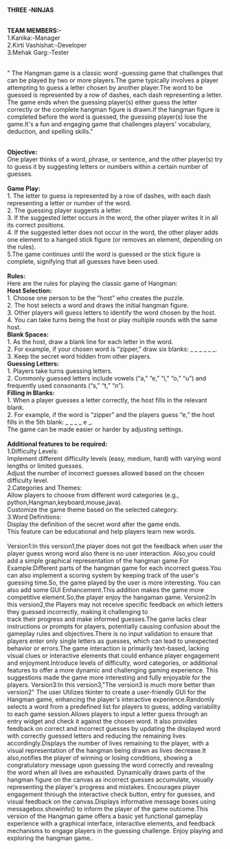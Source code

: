 <b>THREE -NINJAS </b><br><br>

<b>TEAM MEMBERS:-</b><br>
   1.Kanika:-Manager<br>
   2.Kirti Vashishat:-Developer<br>
   3.Mehak Garg:-Tester<br><br>
   
  " The Hangman game is a classic word -guessing game that challenges that can be played by two or more players.The game typically involves a player attempting 
    to guess a letter chosen by another player.The word to be guessed is represented by a row of dashes, each dash representing a letter. The game ends when the 
    guessing player(s) either guess the letter correctly or the complete hangman figure is drawn.If the hangman figure is completed before the word is guessed, the 
     guessing player(s) lose the game.It's a fun and engaging  game that challenges players' vocabulary, deduction, and spelling skills."<br><br>

   <b>Objective:</b><br>
   One player thinks of a word, phrase, or sentence, and the other player(s) try to guess it by suggesting letters or numbers within a certain number of guesses. 
   <br><br>
   <b>Game Play:</b><br>
     1. The letter to guess is represented by a row of dashes, with each dash representing a letter or number of the word.<br>
     2. The guessing player suggests a letter.<br>
     3. If the suggested letter occurs in the word, the other player writes it in all its correct positions.<br>
     4. If the suggested letter does not occur in the word, the other player adds one element to a hanged stick figure (or removes an element, depending on the 
        rules).<br>
     5.The game continues until the word is guessed or the stick figure is complete, signifying that all guesses have been used.<br><br>
     <b>Rules:</b><br>
     Here are the rules for playing the classic game of Hangman:<br>
      <b>Host Selection:<br></b>
         1. Choose one person to be the “host” who creates the puzzle.<br>
         2. The host selects a word and draws the initial hangman figure.<br>
         3. Other players will guess letters to identify the word chosen by the host.<br>
         4. You can take turns being the host or play multiple rounds with the same host.<br>
       <b>Blank Spaces:<br></b>
         1. As the host, draw a blank line for each letter in the word.<br>
         2. For example, if your chosen word is “zipper,” draw six blanks: _ _ _ _ _ _.<br>
         3. Keep the secret word hidden from other players.<br>
       <b> Guessing Letters:<br></b>
         1. Players take turns guessing letters.<br>
         2. Commonly guessed letters include vowels (“a,” “e,” “i,” “o,” “u”) and frequently used consonants (“s,” “t,” “n”).<br>
      <b>Filling in Blanks:<br></b>
         1. When a player guesses a letter correctly, the host fills in the relevant blank.<br>
         2. For example, if the word is “zipper” and the players guess “e,” the host fills in the 5th blank: _ _ _ _ e _.<br>
      The game can be made easier or harder by adjusting settings.<br><br>
      <b>Additional features to be required:</b><br>
           1.Difficulty Levels:<br>
             Implement different difficulty levels (easy, medium, hard) with varying word lengths or limited guesses.<br>
             Adjust the number of incorrect guesses allowed based on the chosen difficulty level.<br>
           2.Categories and Themes:<br>
              Allow players to choose from different word categories (e.g., python,Hangman,keyboard,mouse,java).<br>
              Customize the game theme based on the selected category.<br>
           3.Word Definitions:<br>
              Display the definition of the secret word after the game ends.<br>
              This feature can be educational and help players learn new words.<br><br>
            Version1:In this version1,the player does not got the feedback when user the player guess wrong word also there is no user interaction.
             Also,you could add a simple graphical representation of the hangman game.For Example:Different parts of the hangman game for each incorrect
             guess.You can also implement a scoring system by keeping track of the user's guessing time.So, the game played by the user is more interesting.
             You can also add some GUI Enhancement.This addition makes the game more competitive element.So,the player enjoy the hangaman game.
            Version2:In this version2,the Players may not receive specific feedback on which letters they guessed incorrectly, making it challenging to  
             track their progress and make informed guesses.The game lacks clear instructions or prompts for players, potentially causing confusion about the 
             gameplay rules and objectives.There is no input validation to ensure that players enter only single letters as guesses, which can lead to unexpected 
             behavior or errors.The game interaction is primarily text-based, lacking visual clues or interactive elements that could enhance player engagement 
             and enjoyment.Introduce levels of difficulty, word categories, or additional features to offer a more dynamic and challenging gaming experience.
             This suggestions made the game more interesting and fully enjoyable for the players.
            Version3:In this version3,"The version3 is much more better than version2" The user Utilizes tkinter to create a user-friendly GUI for the 
             Hangman game, enhancing the player's interactive experience.Randomly selects a word from a predefined list for players to guess, adding variability to 
             each game session.Allows players to input a letter guess through an entry widget and check it against the chosen word. It also provides feedback on 
             correct and incorrect guesses by updating the displayed word with correctly guessed letters and reducing the remaining lives accordingly.Displays the 
             number of lives remaining to the player, with a visual representation of the hangman being drawn as lives decrease.It also,notifies the player of 
             winning or losing conditions, showing a congratulatory message upon guessing the word correctly and revealing the word when all lives are exhausted.
             Dynamically draws parts of the hangman figure on the canvas as incorrect guesses accumulate, visually representing the player's progress and mistakes.
             Encourages player engagement through the interactive check button, entry for guesses, and visual feedback on the canvas.Displays informative message 
             boxes using messagebox.showinfo() to inform the player of the game outcome.This version of the Hangman game offers a basic yet functional gameplay 
             experience with a graphical interface, interactive elements, and feedback mechanisms to engage players in the guessing challenge. Enjoy playing and 
             exploring the hangman game..
